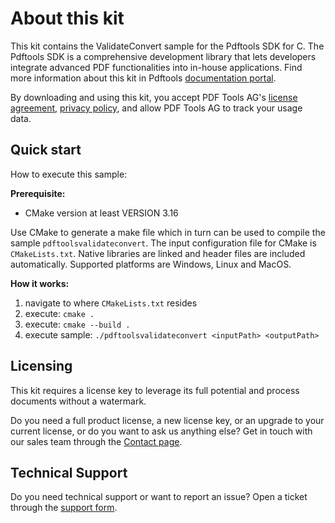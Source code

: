 About this kit
==============

This kit contains the ValidateConvert sample for the Pdftools SDK for C. The Pdftools SDK is a comprehensive development library that lets developers integrate advanced PDF functionalities into in-house applications. Find more information about this kit in Pdftools [documentation portal](https://www.pdf-tools.com/docs/).

By downloading and using this kit, you accept PDF Tools AG's [license agreement](https://www.pdf-tools.com/license-agreement/), [privacy policy](https://www.pdf-tools.com/privacy-policy/), and allow PDF Tools AG to track your usage data.

## Quick start

How to execute this sample:

**Prerequisite:**

- CMake version at least VERSION 3.16

Use CMake to generate a make file which in turn can be used to compile the sample `pdftoolsvalidateconvert`.
The input configuration file for CMake is `CMakeLists.txt`.
Native libraries are linked and header files are included automatically. Supported platforms are Windows, Linux and MacOS.

**How it works:**

1. navigate to where `CMakeLists.txt` resides
2. execute: `cmake .`
3. execute: `cmake --build .`
4. execute sample: `./pdftoolsvalidateconvert <inputPath> <outputPath>`

## Licensing

This kit requires a license key to leverage its full potential and process documents without a watermark.

Do you need a full product license, a new license key, or an upgrade to your current license, or do you want to ask us anything else? Get in touch with our sales team through the [Contact page](https://www.pdf-tools.com/contact/).

## Technical Support

Do you need technical support or want to report an issue?
Open a ticket through the [support form](https://www.pdf-tools.com/docs/support/).